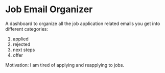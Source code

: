 # Job Email Organizer

A dashboard to organize all the job application related emails you get into different categories: 
1) applied
2) rejected
3) next steps
4) offer

Motivation:
I am tired of applying and reapplying to jobs.
